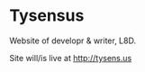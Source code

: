 Tysensus
=================
Website of developr & writer, L8D.

Site will/is live at http://tysens.us
